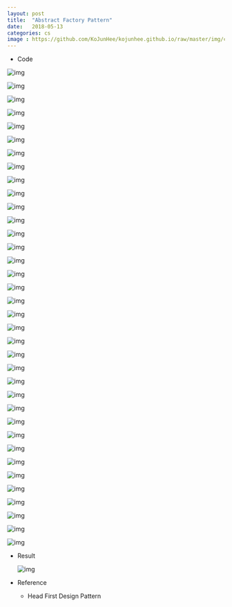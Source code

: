 ```yaml
---
layout: post
title:  "Abstract Factory Pattern"
date:   2018-05-13
categories: cs
image : https://github.com/KoJunHee/kojunhee.github.io/raw/master/img/cs_img.jpg
---
```



- Code

![img](https://github.com/KoJunHee/kojunhee.github.io/raw/master/img/afp01.png)

![img](https://github.com/KoJunHee/kojunhee.github.io/raw/master/img/afp02.png)

![img](https://github.com/KoJunHee/kojunhee.github.io/raw/master/img/afp03.png)

![img](https://github.com/KoJunHee/kojunhee.github.io/raw/master/img/afp04.png)

![img](https://github.com/KoJunHee/kojunhee.github.io/raw/master/img/afp05.png)

![img](https://github.com/KoJunHee/kojunhee.github.io/raw/master/img/afp06.png)

![img](https://github.com/KoJunHee/kojunhee.github.io/raw/master/img/afp07.png)

![img](https://github.com/KoJunHee/kojunhee.github.io/raw/master/img/afp08.png)

![img](https://github.com/KoJunHee/kojunhee.github.io/raw/master/img/afp08.png)

![img](https://github.com/KoJunHee/kojunhee.github.io/raw/master/img/afp10.png)

![img](https://github.com/KoJunHee/kojunhee.github.io/raw/master/img/afp11.png)

![img](https://github.com/KoJunHee/kojunhee.github.io/raw/master/img/afp12.png)

![img](https://github.com/KoJunHee/kojunhee.github.io/raw/master/img/afp13.png)

![img](https://github.com/KoJunHee/kojunhee.github.io/raw/master/img/afp14.png)

![img](https://github.com/KoJunHee/kojunhee.github.io/raw/master/img/afp15.png)

![img](https://github.com/KoJunHee/kojunhee.github.io/raw/master/img/afp16.png)

![img](https://github.com/KoJunHee/kojunhee.github.io/raw/master/img/afp17.png)

![img](https://github.com/KoJunHee/kojunhee.github.io/raw/master/img/afp18.png)

![img](https://github.com/KoJunHee/kojunhee.github.io/raw/master/img/afp19.png)

![img](https://github.com/KoJunHee/kojunhee.github.io/raw/master/img/afp20.png)

![img](https://github.com/KoJunHee/kojunhee.github.io/raw/master/img/afp21.png)

![img](https://github.com/KoJunHee/kojunhee.github.io/raw/master/img/afp22.png)

![img](https://github.com/KoJunHee/kojunhee.github.io/raw/master/img/afp23.png)

![img](https://github.com/KoJunHee/kojunhee.github.io/raw/master/img/afp24.png)

![img](https://github.com/KoJunHee/kojunhee.github.io/raw/master/img/afp25.png)

![img](https://github.com/KoJunHee/kojunhee.github.io/raw/master/img/afp26.png)

![img](https://github.com/KoJunHee/kojunhee.github.io/raw/master/img/afp27.png)

![img](https://github.com/KoJunHee/kojunhee.github.io/raw/master/img/afp28.png)

![img](https://github.com/KoJunHee/kojunhee.github.io/raw/master/img/afp29.png)

![img](https://github.com/KoJunHee/kojunhee.github.io/raw/master/img/afp30.png)

![img](https://github.com/KoJunHee/kojunhee.github.io/raw/master/img/afp31.png)

![img](https://github.com/KoJunHee/kojunhee.github.io/raw/master/img/afp32.png)

![img](https://github.com/KoJunHee/kojunhee.github.io/raw/master/img/afp33.png)

![img](https://github.com/KoJunHee/kojunhee.github.io/raw/master/img/afp34.png)

![img](https://github.com/KoJunHee/kojunhee.github.io/raw/master/img/afp35.png)

![img](https://github.com/KoJunHee/kojunhee.github.io/raw/master/img/afp36.png)

- Result

  ![img](https://github.com/KoJunHee/kojunhee.github.io/raw/master/img/afp37.png)

- Reference

  - Head First Design Pattern



